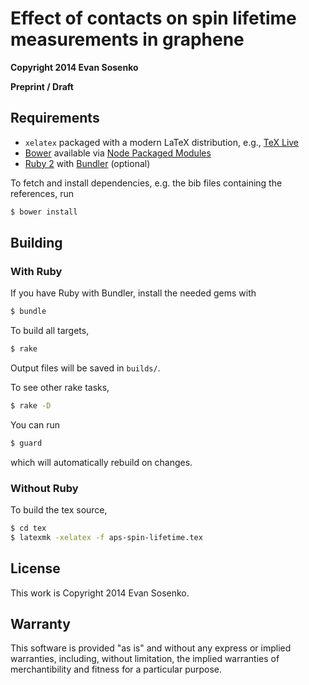 # Effect of contacts on spin lifetime measurements in graphene

**Copyright 2014 Evan Sosenko**

**Preprint / Draft**

## Requirements

- `xelatex` packaged with a modern LaTeX distribution,
  e.g., [TeX Live](http://www.tug.org/texlive/)
- [Bower](http://bower.io/) available via
  [Node Packaged Modules](https://npmjs.org/)
- [Ruby 2](https://www.ruby-lang.org/)
  with [Bundler](http://bundler.io/) (optional)

To fetch and install dependencies, e.g. the bib files containing the references, run

````bash
$ bower install
````

## Building

### With Ruby

If you have Ruby with Bundler, install the needed gems with

````bash
$ bundle
````

To build all targets,

````bash
$ rake
````

Output files will be saved in `builds/`.

To see other rake tasks,

````bash
$ rake -D
````

You can run

````bash
$ guard
````

which will automatically rebuild on changes.

### Without Ruby

To build the tex source,

````bash
$ cd tex
$ latexmk -xelatex -f aps-spin-lifetime.tex
````

## License

This work is Copyright 2014 Evan Sosenko.

## Warranty

This software is provided "as is" and without any express or
implied warranties, including, without limitation, the implied
warranties of merchantibility and fitness for a particular
purpose.
